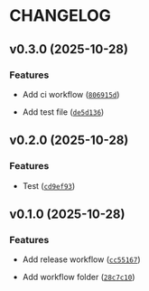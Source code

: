 # CHANGELOG


## v0.3.0 (2025-10-28)

### Features

- Add ci workflow
  ([`806915d`](https://github.com/Manonp59/databricks/commit/806915d7a3694c7cee1c4afdb3e8644c744cec00))

- Add test file
  ([`de5d136`](https://github.com/Manonp59/databricks/commit/de5d136fe74f813aeeeab3622046ecb30ee2f9b5))


## v0.2.0 (2025-10-28)

### Features

- Test
  ([`cd9ef93`](https://github.com/Manonp59/databricks/commit/cd9ef931b0cd303877bdb2bbd88ddaa9cd0af395))


## v0.1.0 (2025-10-28)

### Features

- Add release workflow
  ([`cc55167`](https://github.com/Manonp59/databricks/commit/cc5516793273dd4a011a8b9c13d98fed7e1fe875))

- Add workflow folder
  ([`28c7c10`](https://github.com/Manonp59/databricks/commit/28c7c107605df08c1716a2f115e8f73e985353b5))

